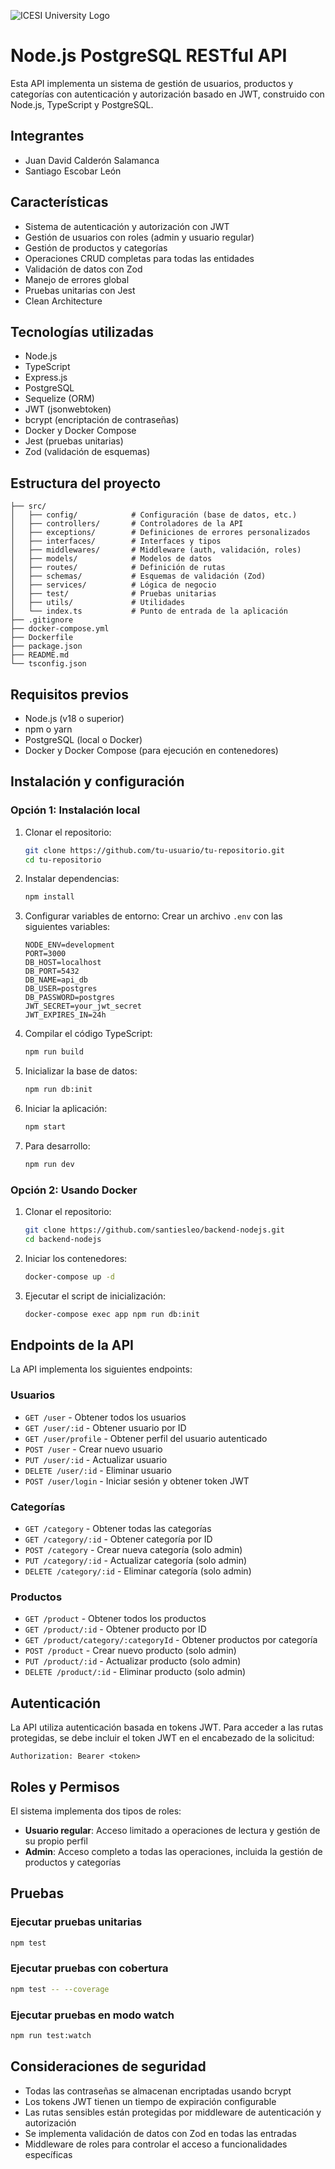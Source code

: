 ![ICESI University Logo](https://res.cloudinary.com/dxhi8xsyb/image/upload/v1731991202/ICESI_logo_prin_descriptor_RGB_POSITIVO_0924_bszq4w.png)

# Node.js PostgreSQL RESTful API

Esta API implementa un sistema de gestión de usuarios, productos y categorías con autenticación y autorización basado en JWT, construido con Node.js, TypeScript y PostgreSQL.

## Integrantes

- Juan David Calderón Salamanca 
- Santiago Escobar León

## Características

- Sistema de autenticación y autorización con JWT
- Gestión de usuarios con roles (admin y usuario regular)
- Gestión de productos y categorías
- Operaciones CRUD completas para todas las entidades
- Validación de datos con Zod
- Manejo de errores global
- Pruebas unitarias con Jest
- Clean Architecture

## Tecnologías utilizadas

- Node.js
- TypeScript
- Express.js
- PostgreSQL
- Sequelize (ORM)
- JWT (jsonwebtoken)
- bcrypt (encriptación de contraseñas)
- Docker y Docker Compose
- Jest (pruebas unitarias)
- Zod (validación de esquemas)

## Estructura del proyecto

```
├── src/
│   ├── config/            # Configuración (base de datos, etc.)
│   ├── controllers/       # Controladores de la API
│   ├── exceptions/        # Definiciones de errores personalizados
│   ├── interfaces/        # Interfaces y tipos
│   ├── middlewares/       # Middleware (auth, validación, roles)
│   ├── models/            # Modelos de datos
│   ├── routes/            # Definición de rutas
│   ├── schemas/           # Esquemas de validación (Zod)
│   ├── services/          # Lógica de negocio
│   ├── test/              # Pruebas unitarias
│   ├── utils/             # Utilidades
│   └── index.ts           # Punto de entrada de la aplicación
├── .gitignore
├── docker-compose.yml
├── Dockerfile
├── package.json
├── README.md
└── tsconfig.json
```

## Requisitos previos

- Node.js (v18 o superior)
- npm o yarn
- PostgreSQL (local o Docker)
- Docker y Docker Compose (para ejecución en contenedores)

## Instalación y configuración

### Opción 1: Instalación local

1. Clonar el repositorio:
   ```bash
   git clone https://github.com/tu-usuario/tu-repositorio.git
   cd tu-repositorio
   ```

2. Instalar dependencias:
   ```bash
   npm install
   ```

3. Configurar variables de entorno:
   Crear un archivo `.env` con las siguientes variables:
   ```
   NODE_ENV=development
   PORT=3000
   DB_HOST=localhost
   DB_PORT=5432
   DB_NAME=api_db
   DB_USER=postgres
   DB_PASSWORD=postgres
   JWT_SECRET=your_jwt_secret
   JWT_EXPIRES_IN=24h
   ```

4. Compilar el código TypeScript:
   ```bash
   npm run build
   ```

5. Inicializar la base de datos:
   ```bash
   npm run db:init
   ```

6. Iniciar la aplicación:
   ```bash
   npm start
   ```

7. Para desarrollo:
   ```bash
   npm run dev
   ```

### Opción 2: Usando Docker

1. Clonar el repositorio:
   ```bash
   git clone https://github.com/santiesleo/backend-nodejs.git
   cd backend-nodejs
   ```

2. Iniciar los contenedores:
   ```bash
   docker-compose up -d
   ```

3. Ejecutar el script de inicialización:
   ```bash
   docker-compose exec app npm run db:init
   ```

## Endpoints de la API

La API implementa los siguientes endpoints:

### Usuarios

- `GET /user` - Obtener todos los usuarios
- `GET /user/:id` - Obtener usuario por ID
- `GET /user/profile` - Obtener perfil del usuario autenticado
- `POST /user` - Crear nuevo usuario
- `PUT /user/:id` - Actualizar usuario
- `DELETE /user/:id` - Eliminar usuario
- `POST /user/login` - Iniciar sesión y obtener token JWT

### Categorías

- `GET /category` - Obtener todas las categorías
- `GET /category/:id` - Obtener categoría por ID
- `POST /category` - Crear nueva categoría (solo admin)
- `PUT /category/:id` - Actualizar categoría (solo admin)
- `DELETE /category/:id` - Eliminar categoría (solo admin)

### Productos

- `GET /product` - Obtener todos los productos
- `GET /product/:id` - Obtener producto por ID
- `GET /product/category/:categoryId` - Obtener productos por categoría
- `POST /product` - Crear nuevo producto (solo admin)
- `PUT /product/:id` - Actualizar producto (solo admin)
- `DELETE /product/:id` - Eliminar producto (solo admin)

## Autenticación

La API utiliza autenticación basada en tokens JWT. Para acceder a las rutas protegidas, se debe incluir el token JWT en el encabezado de la solicitud:

```
Authorization: Bearer <token>
```

## Roles y Permisos

El sistema implementa dos tipos de roles:
- **Usuario regular**: Acceso limitado a operaciones de lectura y gestión de su propio perfil
- **Admin**: Acceso completo a todas las operaciones, incluida la gestión de productos y categorías

## Pruebas

### Ejecutar pruebas unitarias

```bash
npm test
```

### Ejecutar pruebas con cobertura

```bash
npm test -- --coverage
```

### Ejecutar pruebas en modo watch

```bash
npm run test:watch
```

## Consideraciones de seguridad

- Todas las contraseñas se almacenan encriptadas usando bcrypt
- Los tokens JWT tienen un tiempo de expiración configurable
- Las rutas sensibles están protegidas por middleware de autenticación y autorización
- Se implementa validación de datos con Zod en todas las entradas
- Middleware de roles para controlar el acceso a funcionalidades específicas
